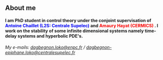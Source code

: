 ## About me

#### I am PhD student in control theory under the conjoint supervisation of <span style="color: blue;">Antoine Chaillet (L2S: Centrale Supelec)</span>  and <span style="color: red;">Amaury Hayat (CERMICS)</span> . I work on the stability of some infinite dimensional systems namely time-delay systems and hyperbolic PDE's.

###### My e-mails: dagbegnon.loko@enpc.fr / dagbegnon-epiphane.loko@centralesupelec.fr
